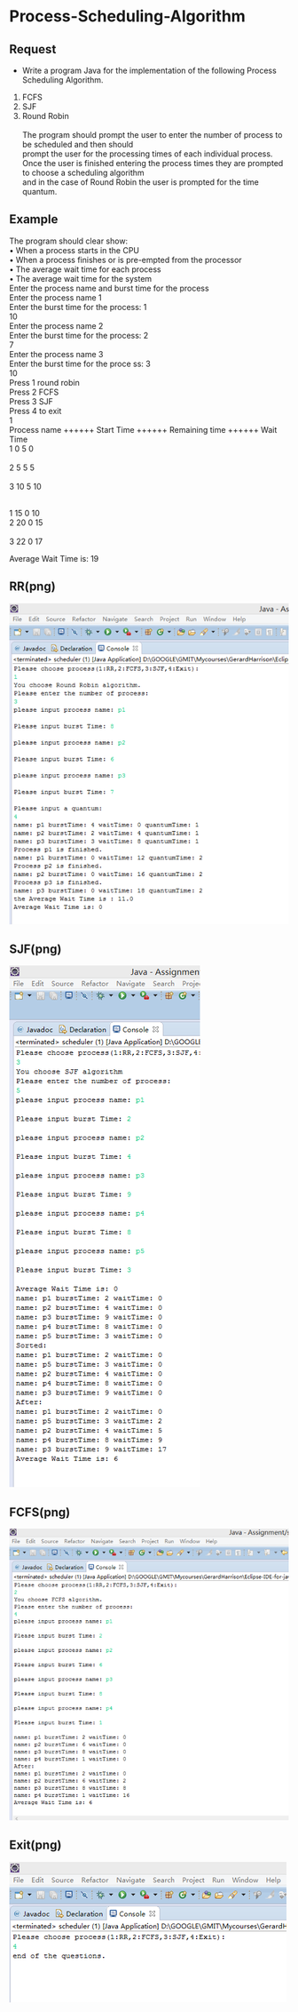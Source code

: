 # Process-Scheduling-Algorithm

## Request
+ Write	a	program Java for the	implementation	of	the	following	Process	Scheduling	Algorithm.	
1. FCFS	
2. SJF	
3. Round	Robin	</br></br>
The	program	should	prompt	 the	user	 to	enter	 the	number	of	process	 to	be	scheduled	and	 then	should	
prompt	the	user	for	the	processing	times	of	each	individual	process.
Once	the	user	is	finished	entering	the	process	times they	are	prompted	to	choose	a	scheduling	algorithm	
and	in	the	case	of	Round	Robin	the	user	is	prompted	for	the	time	quantum.
## Example
The	program	should	clear	show: </br>
• When	a	process	starts	in	the	CPU </br>
• When	a	process	finishes	or	is	pre-empted	from	the	processor </br>
• The	average	wait	time	for	each	process </br>
• The	average	wait	time	for	the	system </br>
Enter	the	process	name	and	burst	time	for	the	process </br>
Enter	the	process	name	1 </br>
Enter	the	burst	time	for	the	process:	1 </br>
10 </br>
Enter	the	process	name	2 </br>
Enter	the	burst	time	for	the	process: 2 </br>
7 </br>
Enter	the	process	name	3 </br>
Enter	the	burst	time	for	the	proce ss:	3 </br>
10 </br>
Press	1	round	robin	 </br>
Press	2	FCFS	 </br>
Press	3 SJF </br>
Press	4 to	exit </br>
1 </br>
Process	name ++++++ Start	Time ++++++ Remaining	time ++++++ Wait	Time    </br>
1             			  0                  5					             0		    </br>																				
2											5                  5					             5				</br>															 
3 										10                 5	      	             10       </br> </br>

1											15                 0                       10       </br>
2											20				         0                       15       </br>		
3											22								 0                       17       </br>
				 
Average	Wait	Time	is:	19 </br>

## RR(png)
![RR](https://github.com/Tianle97/Process-Scheduling-Algorithm/blob/master/Process-Scheduling-Algorithm/result-picture/RR.png)
## SJF(png)
![SJF](https://github.com/Tianle97/Process-Scheduling-Algorithm/blob/master/Process-Scheduling-Algorithm/result-picture/SJF.png)
## FCFS(png)
![FCFS](https://github.com/Tianle97/Process-Scheduling-Algorithm/blob/master/Process-Scheduling-Algorithm/result-picture/FCFS.png)
## Exit(png)
![Exit](https://github.com/Tianle97/Process-Scheduling-Algorithm/blob/master/Process-Scheduling-Algorithm/result-picture/Exit.png)
